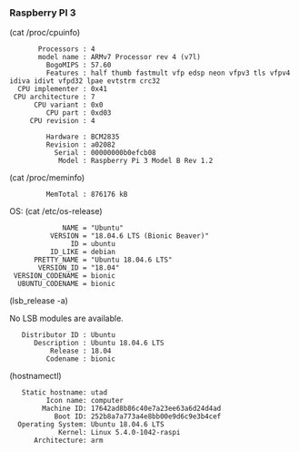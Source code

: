 ### Raspberry PI 3
(cat /proc/cpuinfo)
 
           Processors : 4
           model name : ARMv7 Processor rev 4 (v7l)
             BogoMIPS : 57.60
             Features : half thumb fastmult vfp edsp neon vfpv3 tls vfpv4 idiva idivt vfpd32 lpae evtstrm crc32
      CPU implementer : 0x41
     CPU architecture : 7
          CPU variant : 0x0
             CPU part : 0xd03
         CPU revision : 4
         
             Hardware : BCM2835
             Revision : a02082
               Serial : 00000000b0efcb08
                Model : Raspberry Pi 3 Model B Rev 1.2

 
(cat /proc/meminfo)

             MemTotal : 876176 kB

 
OS:
(cat /etc/os-release)

 
                 NAME = "Ubuntu"
              VERSION = "18.04.6 LTS (Bionic Beaver)"
                   ID = ubuntu
              ID_LIKE = debian
          PRETTY_NAME = "Ubuntu 18.04.6 LTS"
           VERSION_ID = "18.04"
     VERSION_CODENAME = bionic
      UBUNTU_CODENAME = bionic
 
(lsb_release -a)

No LSB modules are available.

       Distributor ID : Ubuntu
          Description : Ubuntu 18.04.6 LTS
              Release : 18.04
             Codename : bionic

 
(hostnamectl)

       Static hostname: utad 
             Icon name: computer        
            Machine ID: 17642ad8b86c40e7a23ee63a6d24d4ad        
               Boot ID: 252b8a7a773a4e8bb00e9d6c9e3b4cef           
      Operating System: Ubuntu 18.04.6 LTS  
                Kernel: Linux 5.4.0-1042-raspi          
          Architecture: arm


